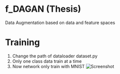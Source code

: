 # f_DAGAN (Thesis)
Data Augmentation based on data and feature spaces 
# Training
  1. Change the path of dataloader dataset.py
  2. Only one class data train at a time 
  3. Now network only train with MNIST 
![Screenshot](screenshot.png)
